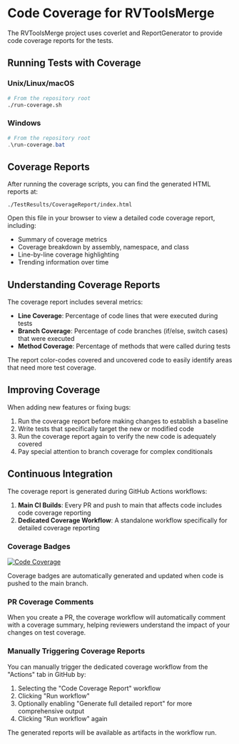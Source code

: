 # Code Coverage for RVToolsMerge

The RVToolsMerge project uses coverlet and ReportGenerator to provide code coverage reports for the tests.

## Running Tests with Coverage

### Unix/Linux/macOS

```bash
# From the repository root
./run-coverage.sh
```

### Windows

```powershell
# From the repository root
.\run-coverage.bat
```

## Coverage Reports

After running the coverage scripts, you can find the generated HTML reports at:

```
./TestResults/CoverageReport/index.html
```

Open this file in your browser to view a detailed code coverage report, including:

- Summary of coverage metrics
- Coverage breakdown by assembly, namespace, and class
- Line-by-line coverage highlighting
- Trending information over time

## Understanding Coverage Reports

The coverage report includes several metrics:

- **Line Coverage**: Percentage of code lines that were executed during tests
- **Branch Coverage**: Percentage of code branches (if/else, switch cases) that were executed
- **Method Coverage**: Percentage of methods that were called during tests

The report color-codes covered and uncovered code to easily identify areas that need more test coverage.

## Improving Coverage

When adding new features or fixing bugs:

1. Run the coverage report before making changes to establish a baseline
2. Write tests that specifically target the new or modified code
3. Run the coverage report again to verify the new code is adequately covered
4. Pay special attention to branch coverage for complex conditionals

## Continuous Integration

The coverage report is generated during GitHub Actions workflows:

1. **Main CI Builds**: Every PR and push to main that affects code includes code coverage reporting
2. **Dedicated Coverage Workflow**: A standalone workflow specifically for detailed coverage reporting

### Coverage Badges

[![Code Coverage](https://github.com/sbroenne/RvToolsMerge/raw/gh-pages/badges/coverage.svg)](https://github.com/sbroenne/RvToolsMerge/actions/workflows/code-coverage.yml)

Coverage badges are automatically generated and updated when code is pushed to the main branch.

### PR Coverage Comments

When you create a PR, the coverage workflow will automatically comment with a coverage summary, helping reviewers understand the impact of your changes on test coverage.

### Manually Triggering Coverage Reports

You can manually trigger the dedicated coverage workflow from the "Actions" tab in GitHub by:

1. Selecting the "Code Coverage Report" workflow
2. Clicking "Run workflow"
3. Optionally enabling "Generate full detailed report" for more comprehensive output
4. Clicking "Run workflow" again

The generated reports will be available as artifacts in the workflow run.